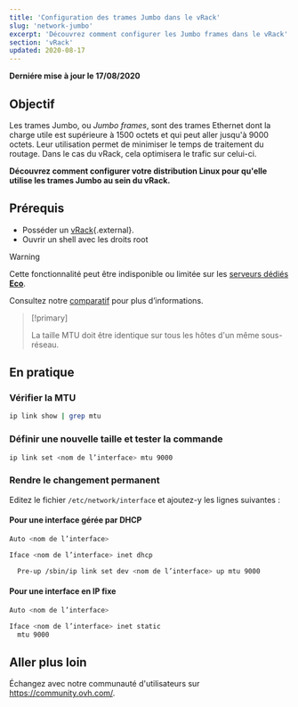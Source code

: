```yaml
---
title: 'Configuration des trames Jumbo dans le vRack'
slug: 'network-jumbo'
excerpt: 'Découvrez comment configurer les Jumbo frames dans le vRack'
section: 'vRack'
updated: 2020-08-17
---
```


**Derniére mise à jour le 17/08/2020**

## Objectif

Les trames Jumbo, ou *Jumbo frames*, sont des trames Ethernet dont la charge utile est supérieure à 1500 octets et qui peut aller jusqu'à 9000 octets. Leur utilisation permet de minimiser le temps de traitement du routage. Dans le cas du vRack, cela optimisera le trafic sur celui-ci.

**Découvrez comment configurer votre distribution Linux pour qu'elle utilise les trames Jumbo au sein du vRack.**

## Prérequis

- Posséder un [vRack](https://www.ovh.com/ca/fr/solutions/vrack/){.external}.
- Ouvrir un shell avec les droits root

> [!warning]
> Cette fonctionnalité peut être indisponible ou limitée sur les [serveurs dédiés **Eco**](https://eco.ovhcloud.com/fr-ca/about/).
>
> Consultez notre [comparatif](https://eco.ovhcloud.com/fr-ca/compare/) pour plus d’informations.

> [!primary]
>
> La taille MTU doit être identique sur tous les hôtes d'un même sous-réseau. 
>

## En pratique

### Vérifier la MTU

```sh
ip link show | grep mtu
```

### Définir une nouvelle taille et tester la commande

```sh
ip link set <nom de l’interface> mtu 9000
```

### Rendre le changement permanent 

Editez le fichier `/etc/network/interface` et ajoutez-y les lignes suivantes :

#### Pour une interface gérée par DHCP

```sh
Auto <nom de l’interface>

Iface <nom de l’interface> inet dhcp

  Pre-up /sbin/ip link set dev <nom de l’interface> up mtu 9000
```

#### Pour une interface en IP fixe

```sh
Auto <nom de l’interface>

Iface <nom de l’interface> inet static
  mtu 9000
```

## Aller plus loin

Échangez avec notre communauté d'utilisateurs sur <https://community.ovh.com/>.
